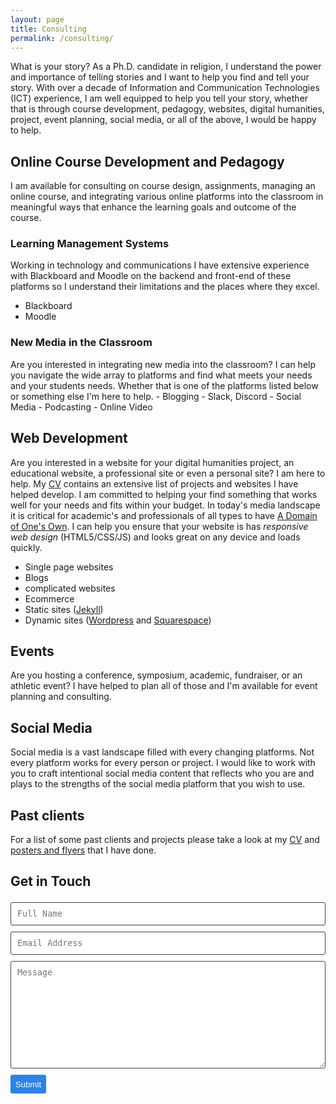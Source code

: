 ```yaml
---
layout: page
title: Consulting
permalink: /consulting/
---
```

What is your story? As a Ph.D. candidate in religion, I understand the power and importance of telling stories and I want to help you find and tell your story. With over a decade of Information and Communication Technologies (ICT) experience, I am well equipped to help you tell your story, whether that is through course development, pedagogy, websites, digital humanities, project, event planning, social media, or all of the above, I would be happy to help.

## Online Course Development and Pedagogy
I am available for consulting on course design, assignments, managing an online course, and integrating various online platforms into the classroom in meaningful ways that enhance the learning goals and outcome of the course.

### Learning Management Systems
Working in technology and communications I have extensive experience with Blackboard and Moodle on the backend and front-end of these platforms so I understand their limitations and the places where they excel.
  - Blackboard
  - Moodle  

### New Media in the Classroom
Are you interested in integrating new media into the classroom? I can help you navigate the wide array to platforms and find what meets your needs and your students needs. Whether that is one of the platforms listed below or something else I'm here to help.
    - Blogging
    - Slack, Discord
    - Social Media
    - Podcasting
    - Online Video   

## Web Development
Are you interested in a website for your digital humanities project, an educational website, a professional site or even a personal site? I am here to help. My [CV](/cv/) contains an extensive list of projects and websites I have helped develop. I am committed to helping your find something that works well for your needs and fits within your budget. In today's media landscape it is critical for academic's and professionals of all types to have [A Domain of One's Own](https://www.wired.com/insights/2012/07/a-domain-of-ones-own/). I can help you ensure that your website is has *responsive web design* (HTML5/CSS/JS) and looks great on any device and loads quickly.
  - Single page websites
  - Blogs
  - complicated websites
  - Ecommerce
  - Static sites ([Jekyll](http://jekyllrb.com/))
  - Dynamic sites ([Wordpress](https://wordpress.org) and [Squarespace](https://www.squarespace.com/))

## Events
Are you hosting a conference, symposium, academic, fundraiser, or an athletic event? I have helped to plan all of those and I'm available for event planning and consulting.

## Social Media
Social media is a vast landscape filled with every changing platforms. Not every platform works for every person or project. I would like to work with you to craft intentional social media content that reflects who you are and plays to the strengths of the social media platform that you wish to use.

## Past clients
For a list of some past clients and projects please take a look at my [CV](/cv/) and [posters and flyers](/posters-flyers/) that I have done.

## Get in Touch
<!-- modify this form HTML and place wherever you want your form -->

<form action="https://formspree.io/xdodoqnq" method="POST"  class="wj-contact">
    <input type="text" name="name" placeholder="Full Name">
    <input type="text" name="email" placeholder="Email Address">
    <textarea type="text" name="content" rows="10" placeholder="Message"></textarea>
    <div class="g-recaptcha"
      data-sitekey="6LdIFS4UAAAAADRWvV_NUJlVK_B-7wSVhpE_oVVt"
      data-callback="onSubmit"
      data-size="invisible">
      </div>
    <input type="hidden" name="_next" value="https://www.adamdjbrett.com">
    <input type="hidden" name="_subject" value="New adamdjbrett.com Contact Form Submission">
    <input type="text" name="_gotcha" style="display:none">
    <input type="submit" value="Submit">
</form>

<style>
form.wj-contact input[type="text"], form.wj-contact textarea[type="text"] {
    width: 100%;
    vertical-align: middle;
    margin-top: 0.25em;
    margin-bottom: 0.5em;
    padding: 0.75em;
    font-family: monospace, sans-serif;
    font-weight: lighter;
    border-style: solid;
    border-color: #444;
    outline-color: #2e83e6;
    border-width: 1px;
    border-radius: 3px;
    transition: box-shadow .2s ease;
}
form.wj-contact input[type="submit"] {
    outline: none;
    color: white;
    background-color: #2e83e6;
    border-radius: 3px;
    padding: 0.5em;
    margin: 0.25em 0 0 0;
    border: 1px solid transparent;
    height: auto;
}
</style>
